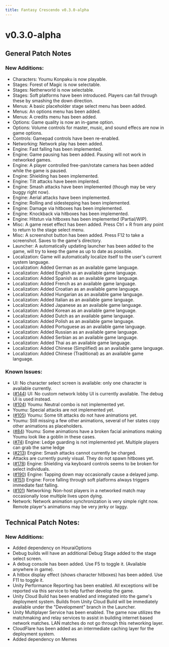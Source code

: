 ```yaml
---
title: Fantasy Crescendo v0.3.0-alpha
---
```

# v0.3.0-alpha

## General Patch Notes

### New Additions:
* Characters: Youmu Konpaku is now playable.
* Stages: Forest of Magic is now selectable.
* Stages: Netherworld is now selectable.
* Stages: Soft platforms have been introduced. Players can fall through these by smashing the down direction.
* Menus: A basic placeholder stage select menu has been added.
* Menus: An options menu has been added.
* Menus: A credits menu has been added.
* Options: Game quality is now an in-game option.
* Options: Volume controls for master, music, and sound effecs are now in game options.
* Controls: Gamepad controls have been re-enabled.
* Networking: Network play has been added.
* Engine: Fast falling has been implemented.
* Engine: Game pausing has been added. Pausing will not work in networked games.
* Engine: A player controlled free-pan/rotate camera has been added while the game is paused.
* Engine: Shielding has been implemented.
* Engine: Tilt attacks have beem implented.
* Engine: Smash attacks have been implemented (though may be very buggy right now).
* Engine: Aerial attacks have been implemented.
* Engine: Rolling and sidestepping has been implemented.
* Engine: Damage via hitboxes has been implemented.
* Engine: Knockback via hitboxes has been implemented.
* Engine: Hitstun via hitboxes has been implemented (Partial/WIP).
* Misc: A game reset effect has been added. Press Ctrl + R from any point to return to the stage select  menu.
* Misc: A screenshot button has been added. Press F12 to take a screenshot. Saves to the game's directory.
* Launcher: A automatically updating launcher has been added to the game, will try to keep the game as up  to date as possible.
* Localization: Game will automatically localize itself to the user's current system language.
* Localization: Added German as an available game language.
* Localization: Added English as an available game language.
* Localization: Added Spanish as an available game language.
* Localization: Added French as an available game language.
* Localization: Added Croatian as an available game language.
* Localization: Added Hungarian as an available game language.
* Localization: Added Italian as an available game language.
* Localization: Added Japanese as an available game language.
* Localization: Added Korean as an available game language.
* Localization: Added Dutch as an available game language.
* Localization: Added Polish as an available game language.
* Localization: Added Portuguese as an available game language.
* Localization: Added Russian as an available game language.
* Localization: Added Serbian as an available game language.
* Localization: Added Thai as an available game language.
* Localization: Added Chinese (Simplified) as an available game language.
* Localization: Added Chinese (Traditional) as an available game language.

### Known Issues:
* UI: No character select screen is available: only one character is available currently.
* ([#144](https://github.com/HouraiTeahouse/FantasyCrescendo/issues/144)) UI: No custom network lobby UI is currently available. The debug UI is used instead.
* ([#104](https://github.com/HouraiTeahouse/FantasyCrescendo/issues/104)) Youmu: Neutral combo is not implemented yet.
* Youmu: Special attacks are not implemented yet.
* ([#105](https://github.com/HouraiTeahouse/FantasyCrescendo/issues/105)) Youmu: Some tilt attacks do not have animations yet.
* Youmu: Still missing a few other animations, several of her states copy other animations as placeholders.
* ([#84](https://github.com/HouraiTeahouse/FantasyCrescendo/issues/84)) Youmu: Some animations have a broken facial animations making Youmu look like a goblin in these cases.
* ([#74](https://github.com/HouraiTeahouse/FantasyCrescendo/issues/74)) Engine: Ledge guarding is not implemented yet. Multiple players can grab the same ledge
* ([#213](https://github.com/HouraiTeahouse/FantasyCrescendo/issues/213)) Engine: Smash attacks cannot currently be charged.
* Attacks are currently purely visual. They do not spawn hitboxes yet.
* ([#178](https://github.com/HouraiTeahouse/FantasyCrescendo/issues/178)) Engine: Shielding via keyboard controls seems to be broken for select individuals.
* ([#190](https://github.com/HouraiTeahouse/FantasyCrescendo/issues/190)) Engine: Tapping down may occasionally cause a delayed jump.
* ([#151](https://github.com/HouraiTeahouse/FantasyCrescendo/issues/151)) Engine: Force falling through soft platforms always triggers immediate fast falling.
* ([#101](https://github.com/HouraiTeahouse/FantasyCrescendo/issues/101)) Networking: Non-host players in a networked match may occasionally lose multiple lives upon dying.
* Network: Network animation synchronization is very simple right now. Remote player's animations may be very jerky or laggy.

## Technical Patch Notes:

### New Additions:
* Added dependency on HouraiOptions
* Debug builds will have an additional Debug Stage added to the stage select screen.
* A debug console has been added. Use F5 to toggle it. (Available anywhere in game).
* A hitbox display effect (shows character hitboxes) has been added. Use F11 to toggle it.
* Unity Performance Reporting has been enabled. All exceptions will be reported via this service to help
  further develop the game.
* Unity Cloud Build has been enabled and integrated into the game's deployment system. Builds from Unity
  Cloud Build will be immediately available under the "Development" branch in the Launcher.
* Unity Multiplayer Service has been enabled. The game now utilizes the matchmaking and relay services to
  assist in building internet based network matches. LAN matches do not go through this networking layer.
* CloudFlare has been added as an intermediate caching layer for the deployment system.
* Added dependency on Memes
